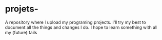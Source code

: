 # projets-
A repository where I upload my programing projects. I'll try my best to document all the things and changes I do. I hope to learn something with all my (future) fails
